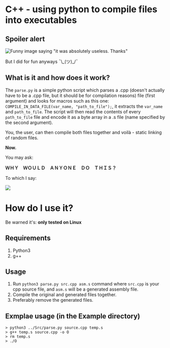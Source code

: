 # C++ - using python to compile files into executables

## Spoiler alert
![Funny image saying "it was absolutely useless. Thanks"](http://i.imgur.com/cL3cnbr.png)

But I did for fun anyways ¯\\\_(ツ)\_/¯

## What is it and how does it work?
The `parse.py` is a simple python script which parses a .cpp (doesn't actually have to be a .cpp file, but it should be for compilation reasons) file (first argument) and looks for macros such as this one: `COMPILE_IN_DATA_FILE(var_name, "path_to_file");`, it extracts the `var_name` and `path_to_file`. The script will then read the contents of every `path_to_file` file and encode it as a byte array in a .s file (name specified by the second argument).

You, the user, can then compile both files together and voilà - static linking of random files.

**Now.**

You may ask:

**ＷＨＹ　ＷＯＵＬＤ　ＡＮＹＯＮＥ　ＤＯ　ＴＨＩＳ？**

To which I say:

![](http://media.giphy.com/media/K6VhXtbgCXqQU/giphy.gif)

# How do I use it?

Be warned it's: **only tested on Linux**

## Requirements
1. Python3
1. g++

## Usage
1. Run `python3 parse.py src.cpp asm.s` command where `src.cpp` is your cpp source file, and `asm.s` will be a generated assembly file.
1. Compile the original and generated files together.
1. Preferably remove the generated files.

## Exmplae usage (in the Example directory)
```
> python3 ../Src/parse.py source.cpp temp.s
> g++ temp.s source.cpp -o O
> rm temp.s
> ./O
```
